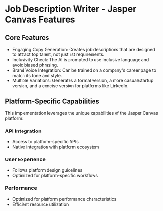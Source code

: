 # Job Description Writer - Jasper Canvas Features

## Core Features
- Engaging Copy Generation: Creates job descriptions that are designed to attract top talent, not just list requirements.
- Inclusivity Check: The AI is prompted to use inclusive language and avoid biased phrasing.
- Brand Voice Integration: Can be trained on a company's career page to match its tone and style.
- Multiple Variations: Generates a formal version, a more casual/startup version, and a concise version for platforms like LinkedIn.

## Platform-Specific Capabilities
This implementation leverages the unique capabilities of the Jasper Canvas platform:

### API Integration
- Access to platform-specific APIs
- Native integration with platform ecosystem

### User Experience
- Follows platform design guidelines
- Optimized for platform-specific workflows

### Performance
- Optimized for platform performance characteristics
- Efficient resource utilization
